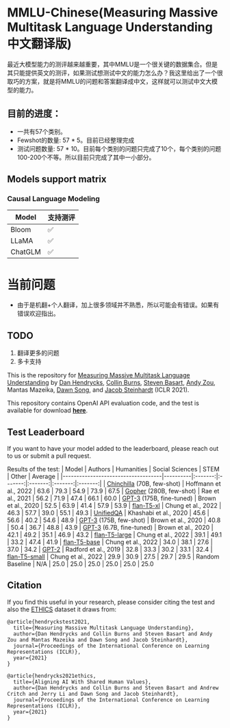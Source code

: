 # MMLU-Chinese(Measuring Massive Multitask Language Understanding中文翻译版)

最近大模型能力的测评越来越重要，其中MMLU是一个很关键的数据集合。但是其只能提供英文的测评，如果测试想测试中文的能力怎么办？我这里给出了一个很取巧的方案，就是将MMLU的问题和答案翻译成中文，这样就可以测试中文大模型的能力。

## 目前的进度：

- 一共有57个类别。
- Fewshot的数量: 57 * 5。目前已经整理完成
- 测试问题数量: 57 * 10。目前每个类别的问题只完成了10个，每个类别的问题100-200个不等。所以目前只完成了其中一小部分。

## Models support matrix

### Causal Language Modeling
| Model        | 支持测评 |
|--------------| ---- |
| Bloom        | ✅  |
| LLaMA        | ✅  |
| ChatGLM      | ✅  |

# 当前问题

- 由于是机翻+个人翻译，加上很多领域并不熟悉，所以可能会有错误。如果有错误欢迎指出。

## TODO

1. 翻译更多的问题
2. 多卡支持


This is the repository for [Measuring Massive Multitask Language Understanding](https://arxiv.org/pdf/2009.03300) by
[Dan Hendrycks](https://people.eecs.berkeley.edu/~hendrycks/), [Collin Burns](http://collinpburns.com), [Steven Basart](https://stevenbas.art), [Andy Zou](https://andyzoujm.github.io/), Mantas Mazeika, [Dawn Song](https://people.eecs.berkeley.edu/~dawnsong/), and [Jacob Steinhardt](https://www.stat.berkeley.edu/~jsteinhardt/) (ICLR 2021).

This repository contains OpenAI API evaluation code, and the test is available for download [**here**](https://people.eecs.berkeley.edu/~hendrycks/data.tar).

## Test Leaderboard

If you want to have your model added to the leaderboard, please reach out to us or submit a pull request.


Results of the test:
|                Model               | Authors |  Humanities |  Social Sciences  | STEM | Other | Average |
|------------------------------------|----------|:-------:|:-------:|:-------:|:-------:|:-------:|
| [Chinchilla](https://arxiv.org/abs/2203.15556) (70B, few-shot) | Hoffmann et al., 2022 | 63.6 | 79.3 | 54.9 | 73.9 | 67.5
| [Gopher](https://storage.googleapis.com/deepmind-media/research/language-research/Training%20Gopher.pdf) (280B, few-shot) | Rae et al., 2021 | 56.2 | 71.9 | 47.4 | 66.1 | 60.0
| [GPT-3](https://arxiv.org/abs/2005.14165) (175B, fine-tuned) | Brown et al., 2020 | 52.5 | 63.9 | 41.4 | 57.9 | 53.9
| [flan-T5-xl](https://arxiv.org/abs/2210.11416) | Chung et al., 2022 | 46.3 | 57.7 | 39.0 | 55.1 | 49.3
| [UnifiedQA](https://arxiv.org/abs/2005.00700) | Khashabi et al., 2020 | 45.6 | 56.6 | 40.2 | 54.6 | 48.9
| [GPT-3](https://arxiv.org/abs/2005.14165) (175B, few-shot) | Brown et al., 2020 | 40.8 | 50.4 | 36.7 | 48.8 | 43.9
| [GPT-3](https://arxiv.org/abs/2005.14165) (6.7B, fine-tuned) | Brown et al., 2020 | 42.1 | 49.2 | 35.1 | 46.9 | 43.2
| [flan-T5-large](https://arxiv.org/abs/2210.11416) | Chung et al., 2022 | 39.1 | 49.1 | 33.2 | 47.4 | 41.9
| [flan-T5-base](https://arxiv.org/abs/2210.11416) | Chung et al., 2022 | 34.0 | 38.1 | 27.6 | 37.0 | 34.2
| [GPT-2](https://arxiv.org/abs/2005.14165) | Radford et al., 2019 | 32.8 | 33.3 | 30.2 | 33.1 | 32.4
| [flan-T5-small](https://arxiv.org/abs/2210.11416) | Chung et al., 2022 | 29.9 | 30.9 | 27.5 | 29.7 | 29.5
| Random Baseline           | N/A | 25.0 | 25.0 | 25.0 | 25.0 | 25.0 | 25.0


## Citation

If you find this useful in your research, please consider citing the test and also the [ETHICS](https://arxiv.org/abs/2008.02275) dataset it draws from:

    @article{hendryckstest2021,
      title={Measuring Massive Multitask Language Understanding},
      author={Dan Hendrycks and Collin Burns and Steven Basart and Andy Zou and Mantas Mazeika and Dawn Song and Jacob Steinhardt},
      journal={Proceedings of the International Conference on Learning Representations (ICLR)},
      year={2021}
    }

    @article{hendrycks2021ethics,
      title={Aligning AI With Shared Human Values},
      author={Dan Hendrycks and Collin Burns and Steven Basart and Andrew Critch and Jerry Li and Dawn Song and Jacob Steinhardt},
      journal={Proceedings of the International Conference on Learning Representations (ICLR)},
      year={2021}
    }
